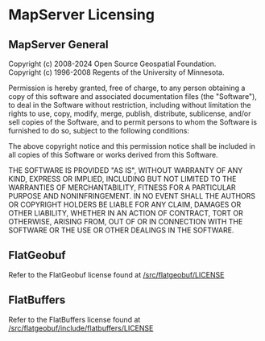 MapServer Licensing
===================

MapServer General
-----------------

Copyright (c) 2008-2024 Open Source Geospatial Foundation.  
Copyright (c) 1996-2008 Regents of the University of Minnesota.

Permission is hereby granted, free of charge, to any person obtaining a copy 
of this software and associated documentation files (the "Software"), to deal 
in the Software without restriction, including without limitation the rights 
to use, copy, modify, merge, publish, distribute, sublicense, and/or sell 
copies of the Software, and to permit persons to whom the Software is furnished
to do so, subject to the following conditions:

The above copyright notice and this permission notice shall be included in all 
copies of this Software or works derived from this Software.

THE SOFTWARE IS PROVIDED "AS IS", WITHOUT WARRANTY OF ANY KIND, EXPRESS OR 
IMPLIED, INCLUDING BUT NOT LIMITED TO THE WARRANTIES OF MERCHANTABILITY, 
FITNESS FOR A PARTICULAR PURPOSE AND NONINFRINGEMENT. IN NO EVENT SHALL THE 
AUTHORS OR COPYRIGHT HOLDERS BE LIABLE FOR ANY CLAIM, DAMAGES OR OTHER 
LIABILITY, WHETHER IN AN ACTION OF CONTRACT, TORT OR OTHERWISE, ARISING FROM, 
OUT OF OR IN CONNECTION WITH THE SOFTWARE OR THE USE OR OTHER DEALINGS IN THE 
SOFTWARE.

FlatGeobuf
----------

Refer to the FlatGeobuf license found at [/src/flatgeobuf/LICENSE](src/flatgeobuf/LICENSE)

FlatBuffers
-----------

Refer to the FlatBuffers license found at [/src/flatgeobuf/include/flatbuffers/LICENSE](src/flatgeobuf/include/flatbuffers/LICENSE)